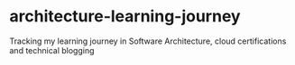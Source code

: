 # architecture-learning-journey
Tracking my learning journey in Software Architecture, cloud certifications and technical blogging
